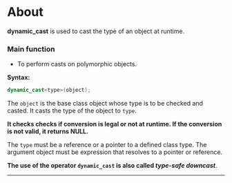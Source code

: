 # About

**dynamic_cast** is used to cast the type of an object at runtime.

### Main function

- To perform casts on polymorphic objects.


**Syntax:**

```c++
dynamic_cast<type>(object);
```

The `object` is the base class object whose type is to be checked and casted.
It casts the type of the object to `type`.

**It checks checks if conversion is legal or not at runtime. If the conversion is not valid, it returns NULL.**

The `type` must be a reference or a pointer to a defined class type.
The argument object must be expression that resolves to a pointer or reference.

**The use of the operator `dynamic_cast` is also called _type-safe downcast_**.

---
